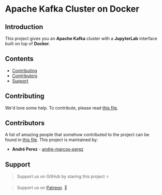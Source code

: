 # Apache Kafka Cluster on Docker

## Introduction

This project gives you an **Apache Kafka** cluster with a **JupyterLab** interface built on top of **Docker**.

## Contents

- [Contributing](#contributing)
- [Contributors](#contributors)
- [Support](#support)

## <a name="contributing"></a>Contributing

We'd love some help. To contribute, please read [this file](CONTRIBUTING.md).

## <a name="contributors"></a>Contributors

A list of amazing people that somehow contributed to the project can be found in [this file](CONTRIBUTORS.md). This 
project is maintained by:

- **André Perez** - [andre-marcos-perez](https://github.com/andre-marcos-perez)

## <a name="support"></a>Support

> Support us on GitHub by staring this project :star:

> Support us on [Patreon](https://www.patreon.com/andreperez). :sparkling_heart: